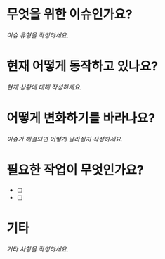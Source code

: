 # 무엇을 위한 이슈인가요?

_이슈 유형을 작성하세요._

# 현재 어떻게 동작하고 있나요?

_현재 상황에 대해 작성하세요._

# 어떻게 변화하기를 바라나요?

_이슈가 해결되면 어떻게 달라질지 작성하세요._

# 필요한 작업이 무엇인가요?

- [ ]
- [ ]

# 기타

_기타 사항을 작성하세요._
